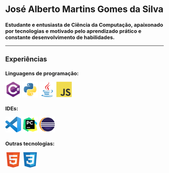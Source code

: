 <h1>José Alberto Martins Gomes da Silva</h1>
<h3>Estudante e entusiasta de Ciência da Computação, apaixonado por tecnologias e motivado pelo aprendizado prático e constante desenvolvimento de habilidades.</h2>

<hr>

<h2>Experiências</h2>
<h3>Linguagens de programação:</h3>

<div>
  <img src="images/programmer languages/csharp.png" alt="C# Logo" width="50">
  <img src="images/programmer languages/python.png" alt="Python Logo" width="50">
  <img src="images/programmer languages/java.png" alt="Java Logo" width="50">
  <img src="images/programmer languages/javascript.png" alt="JavaScript Logo" width="50">
</div>

<h3>IDEs:</h3>

<div>
      <img src="images/IDEs/vscode.png" alt="C# Logo" width="50">
      <img src="images/IDEs/pycharm.png" alt="C# Logo" width="50">
      <img src="images/IDEs/eclipse.png" alt="C# Logo" width="50">
</div>

<h3>Outras tecnologias:</h3>

<div>
  <img src="images/other languages/html5.png" alt="C# Logo" width="50">
  <img src="images/other languages/css3.png" alt="C# Logo" width="50">
</div>